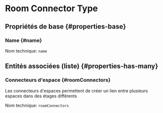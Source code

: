 #  Room Connector Type
<!--- THIS FILE IS GENERATED PLEASE DO NOT EDIT IT DIRECTLY --->



## Propriétés de base {#properties-base} ##

### Name {#name}



Nom technique: ```name```




## Entités associées (liste) {#properties-has-many} ##

### Connecteurs d'espace {#roomConnectors}

Les connecteurs d'espaces permettent de créer un lien entre plusieurs espaces dans des étages différents

Nom technique: ```roomConnectors```




